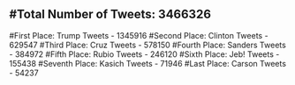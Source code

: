 #Total Number of Tweets: 3466326 
---
#First Place: Trump Tweets - 1345916
#Second Place: Clinton Tweets - 629547
#Third Place: Cruz Tweets - 578150
#Fourth Place: Sanders Tweets - 384972
#Fifth Place: Rubio Tweets - 246120
#Sixth Place: Jeb! Tweets - 155438
#Seventh Place: Kasich Tweets - 71946
#Last Place: Carson Tweets - 54237
